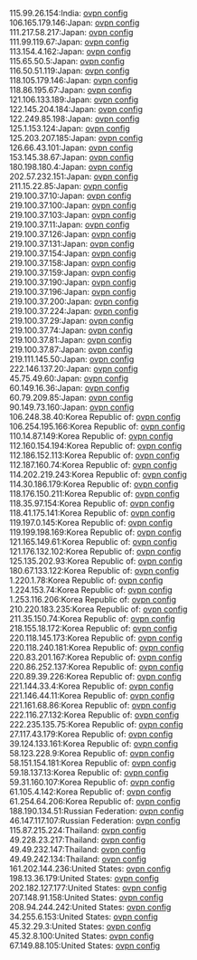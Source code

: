 115.99.26.154:India: [ovpn config](vpn/115_99_26_154.ovpn)  
106.165.179.146:Japan: [ovpn config](vpn/106_165_179_146.ovpn)  
111.217.58.217:Japan: [ovpn config](vpn/111_217_58_217.ovpn)  
111.99.119.67:Japan: [ovpn config](vpn/111_99_119_67.ovpn)  
113.154.4.162:Japan: [ovpn config](vpn/113_154_4_162.ovpn)  
115.65.50.5:Japan: [ovpn config](vpn/115_65_50_5.ovpn)  
116.50.51.119:Japan: [ovpn config](vpn/116_50_51_119.ovpn)  
118.105.179.146:Japan: [ovpn config](vpn/118_105_179_146.ovpn)  
118.86.195.67:Japan: [ovpn config](vpn/118_86_195_67.ovpn)  
121.106.133.189:Japan: [ovpn config](vpn/121_106_133_189.ovpn)  
122.145.204.184:Japan: [ovpn config](vpn/122_145_204_184.ovpn)  
122.249.85.198:Japan: [ovpn config](vpn/122_249_85_198.ovpn)  
125.1.153.124:Japan: [ovpn config](vpn/125_1_153_124.ovpn)  
125.203.207.185:Japan: [ovpn config](vpn/125_203_207_185.ovpn)  
126.66.43.101:Japan: [ovpn config](vpn/126_66_43_101.ovpn)  
153.145.38.67:Japan: [ovpn config](vpn/153_145_38_67.ovpn)  
180.198.180.4:Japan: [ovpn config](vpn/180_198_180_4.ovpn)  
202.57.232.151:Japan: [ovpn config](vpn/202_57_232_151.ovpn)  
211.15.22.85:Japan: [ovpn config](vpn/211_15_22_85.ovpn)  
219.100.37.10:Japan: [ovpn config](vpn/219_100_37_10.ovpn)  
219.100.37.100:Japan: [ovpn config](vpn/219_100_37_100.ovpn)  
219.100.37.103:Japan: [ovpn config](vpn/219_100_37_103.ovpn)  
219.100.37.11:Japan: [ovpn config](vpn/219_100_37_11.ovpn)  
219.100.37.126:Japan: [ovpn config](vpn/219_100_37_126.ovpn)  
219.100.37.131:Japan: [ovpn config](vpn/219_100_37_131.ovpn)  
219.100.37.154:Japan: [ovpn config](vpn/219_100_37_154.ovpn)  
219.100.37.158:Japan: [ovpn config](vpn/219_100_37_158.ovpn)  
219.100.37.159:Japan: [ovpn config](vpn/219_100_37_159.ovpn)  
219.100.37.190:Japan: [ovpn config](vpn/219_100_37_190.ovpn)  
219.100.37.196:Japan: [ovpn config](vpn/219_100_37_196.ovpn)  
219.100.37.200:Japan: [ovpn config](vpn/219_100_37_200.ovpn)  
219.100.37.224:Japan: [ovpn config](vpn/219_100_37_224.ovpn)  
219.100.37.29:Japan: [ovpn config](vpn/219_100_37_29.ovpn)  
219.100.37.74:Japan: [ovpn config](vpn/219_100_37_74.ovpn)  
219.100.37.81:Japan: [ovpn config](vpn/219_100_37_81.ovpn)  
219.100.37.87:Japan: [ovpn config](vpn/219_100_37_87.ovpn)  
219.111.145.50:Japan: [ovpn config](vpn/219_111_145_50.ovpn)  
222.146.137.20:Japan: [ovpn config](vpn/222_146_137_20.ovpn)  
45.75.49.60:Japan: [ovpn config](vpn/45_75_49_60.ovpn)  
60.149.16.36:Japan: [ovpn config](vpn/60_149_16_36.ovpn)  
60.79.209.85:Japan: [ovpn config](vpn/60_79_209_85.ovpn)  
90.149.73.160:Japan: [ovpn config](vpn/90_149_73_160.ovpn)  
106.248.38.40:Korea Republic of: [ovpn config](vpn/106_248_38_40.ovpn)  
106.254.195.166:Korea Republic of: [ovpn config](vpn/106_254_195_166.ovpn)  
110.14.87.149:Korea Republic of: [ovpn config](vpn/110_14_87_149.ovpn)  
112.160.154.194:Korea Republic of: [ovpn config](vpn/112_160_154_194.ovpn)  
112.186.152.113:Korea Republic of: [ovpn config](vpn/112_186_152_113.ovpn)  
112.187.160.74:Korea Republic of: [ovpn config](vpn/112_187_160_74.ovpn)  
114.202.219.243:Korea Republic of: [ovpn config](vpn/114_202_219_243.ovpn)  
114.30.186.179:Korea Republic of: [ovpn config](vpn/114_30_186_179.ovpn)  
118.176.150.211:Korea Republic of: [ovpn config](vpn/118_176_150_211.ovpn)  
118.35.97.154:Korea Republic of: [ovpn config](vpn/118_35_97_154.ovpn)  
118.41.175.141:Korea Republic of: [ovpn config](vpn/118_41_175_141.ovpn)  
119.197.0.145:Korea Republic of: [ovpn config](vpn/119_197_0_145.ovpn)  
119.199.198.169:Korea Republic of: [ovpn config](vpn/119_199_198_169.ovpn)  
121.165.149.61:Korea Republic of: [ovpn config](vpn/121_165_149_61.ovpn)  
121.176.132.102:Korea Republic of: [ovpn config](vpn/121_176_132_102.ovpn)  
125.135.202.93:Korea Republic of: [ovpn config](vpn/125_135_202_93.ovpn)  
180.67.133.122:Korea Republic of: [ovpn config](vpn/180_67_133_122.ovpn)  
1.220.1.78:Korea Republic of: [ovpn config](vpn/1_220_1_78.ovpn)  
1.224.153.74:Korea Republic of: [ovpn config](vpn/1_224_153_74.ovpn)  
1.253.116.206:Korea Republic of: [ovpn config](vpn/1_253_116_206.ovpn)  
210.220.183.235:Korea Republic of: [ovpn config](vpn/210_220_183_235.ovpn)  
211.35.150.74:Korea Republic of: [ovpn config](vpn/211_35_150_74.ovpn)  
218.155.18.172:Korea Republic of: [ovpn config](vpn/218_155_18_172.ovpn)  
220.118.145.173:Korea Republic of: [ovpn config](vpn/220_118_145_173.ovpn)  
220.118.240.181:Korea Republic of: [ovpn config](vpn/220_118_240_181.ovpn)  
220.83.201.167:Korea Republic of: [ovpn config](vpn/220_83_201_167.ovpn)  
220.86.252.137:Korea Republic of: [ovpn config](vpn/220_86_252_137.ovpn)  
220.89.39.226:Korea Republic of: [ovpn config](vpn/220_89_39_226.ovpn)  
221.144.33.4:Korea Republic of: [ovpn config](vpn/221_144_33_4.ovpn)  
221.146.44.11:Korea Republic of: [ovpn config](vpn/221_146_44_11.ovpn)  
221.161.68.86:Korea Republic of: [ovpn config](vpn/221_161_68_86.ovpn)  
222.116.27.132:Korea Republic of: [ovpn config](vpn/222_116_27_132.ovpn)  
222.235.135.75:Korea Republic of: [ovpn config](vpn/222_235_135_75.ovpn)  
27.117.43.179:Korea Republic of: [ovpn config](vpn/27_117_43_179.ovpn)  
39.124.133.161:Korea Republic of: [ovpn config](vpn/39_124_133_161.ovpn)  
58.123.228.9:Korea Republic of: [ovpn config](vpn/58_123_228_9.ovpn)  
58.151.154.181:Korea Republic of: [ovpn config](vpn/58_151_154_181.ovpn)  
59.18.137.13:Korea Republic of: [ovpn config](vpn/59_18_137_13.ovpn)  
59.31.160.107:Korea Republic of: [ovpn config](vpn/59_31_160_107.ovpn)  
61.105.4.142:Korea Republic of: [ovpn config](vpn/61_105_4_142.ovpn)  
61.254.64.206:Korea Republic of: [ovpn config](vpn/61_254_64_206.ovpn)  
188.190.134.51:Russian Federation: [ovpn config](vpn/188_190_134_51.ovpn)  
46.147.117.107:Russian Federation: [ovpn config](vpn/46_147_117_107.ovpn)  
115.87.215.224:Thailand: [ovpn config](vpn/115_87_215_224.ovpn)  
49.228.23.217:Thailand: [ovpn config](vpn/49_228_23_217.ovpn)  
49.49.232.147:Thailand: [ovpn config](vpn/49_49_232_147.ovpn)  
49.49.242.134:Thailand: [ovpn config](vpn/49_49_242_134.ovpn)  
161.202.144.236:United States: [ovpn config](vpn/161_202_144_236.ovpn)  
198.13.36.179:United States: [ovpn config](vpn/198_13_36_179.ovpn)  
202.182.127.177:United States: [ovpn config](vpn/202_182_127_177.ovpn)  
207.148.91.158:United States: [ovpn config](vpn/207_148_91_158.ovpn)  
208.94.244.242:United States: [ovpn config](vpn/208_94_244_242.ovpn)  
34.255.6.153:United States: [ovpn config](vpn/34_255_6_153.ovpn)  
45.32.29.3:United States: [ovpn config](vpn/45_32_29_3.ovpn)  
45.32.8.100:United States: [ovpn config](vpn/45_32_8_100.ovpn)  
67.149.88.105:United States: [ovpn config](vpn/67_149_88_105.ovpn)  
